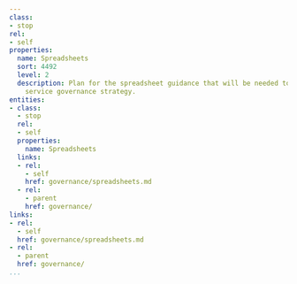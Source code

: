 ```yaml
---
class:
- stop
rel:
- self
properties:
  name: Spreadsheets
  sort: 4492
  level: 2
  description: Plan for the spreadsheet guidance that will be needed to drive a wider
    service governance strategy.
entities:
- class:
  - stop
  rel:
  - self
  properties:
    name: Spreadsheets
  links:
  - rel:
    - self
    href: governance/spreadsheets.md
  - rel:
    - parent
    href: governance/
links:
- rel:
  - self
  href: governance/spreadsheets.md
- rel:
  - parent
  href: governance/
...
```

